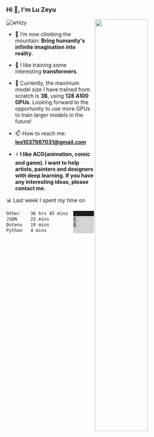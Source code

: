 ### Hi 👋, I'm Lu Zeyu

<img src="https://komarev.com/ghpvc/?username=whlzy&label=Profile%20views&color=0e75b6&style=flat" alt="whlzy" />
<img align="right" width="53%" src="https://github-readme-stats.vercel.app/api?username=whlzy&show_icons=true">

- 🔭 I’m now climbing the mountain: **Bring humanity's infinite imagination into reality.**

- 🌄 I like training some interesting **transformers**.

- 🌠 Currently, the maximum model size I have trained from scratch is **3B**, using **128 A100 GPUs**. Looking forward to the opportunity to use more GPUs to train larger models in the future!

- 📫 How to reach me: **leo1037987031@gmail.com**

- ⚡ **I like ACG(animation, comic and game). I want to help artists, painters and designers with deep learning. If you have any interesting ideas, please contact me.**

📊 Last week I spent my time on

<!--START_SECTION:waka-->

```txt
Other    36 hrs 45 mins  ████████████████████████▒   97.95 %
JSON     22 mins         ▒░░░░░░░░░░░░░░░░░░░░░░░░   00.98 %
Dotenv   19 mins         ▒░░░░░░░░░░░░░░░░░░░░░░░░   00.86 %
Python   4 mins          ░░░░░░░░░░░░░░░░░░░░░░░░░   00.21 %
```

<!--END_SECTION:waka-->

